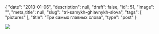 {
    "date": "2013-01-06",
    "description": null,
    "draft": false,
    "id": 51,
    "image": "",
    "meta_title": null,
    "slug": "tri-samykh-ghlavnykh-slova",
    "tags": [
        "pictures"
    ],
    "title": "Три самых главных слова",
    "type": "post"
}


![](/images/2015/03/9BU4zTnN_Y4.jpg)
